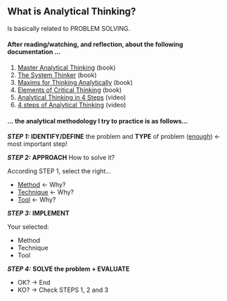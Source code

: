 ## What is Analytical Thinking?

Is basically related to PROBLEM SOLVING.<br/>

#### After reading/watching, and reflection, about the following documentation ...
1. [Master Analytical Thinking](https://www.amazon.com/Master-Analytical-Thinking-Intelligent-Strengthen-ebook/dp/B0857LLG86/ref=sr_1_1?crid=3RJXK9WKOVISY&keywords=master+analytical&qid=1665833891&qu=eyJxc2MiOiIxLjc3IiwicXNhIjoiMC4wMCIsInFzcCI6IjAuMDAifQ%3D%3D&sprefix=master+analytical%2Caps%2C219&sr=8-1) (book)
2. [The System Thinker](https://www.amazon.com/Systems-Thinker-Analytical-Decision-Deduction/dp/1083162101/ref=sr_1_20_sspa?crid=2L31R1DWX40MW&keywords=system+thinker+rutherford&qid=1665834550&qu=eyJxc2MiOiIxLjU5IiwicXNhIjoiMC4wMCIsInFzcCI6IjAuMDAifQ%3D%3D&sprefix=system+thinker+rutherfor%2Caps%2C158&sr=8-20-spons&psc=1) (book)
3. [Maxims for Thinking Analytically](https://www.amazon.com/Maxims-Thinking-Analytically-legendary-Zeckhauser-ebook/dp/B098GLJS51/ref=sr_1_15?crid=1JU9SO0UW10CM&keywords=system+thinker+analytical&qid=1665834475&qu=eyJxc2MiOiIyLjIwIiwicXNhIjoiMC4wMCIsInFzcCI6IjAuMDAifQ%3D%3D&sprefix=system+thinker+analytical%2Caps%2C140&sr=8-15) (book)
4. [Elements of Critical Thinking](https://www.amazon.com/Elements-Critical-Thinking-Fundamental-Intelligent-ebook/dp/B07JWBKNVG/ref=sr_1_14?crid=2FUAA2NIDWUKH&keywords=critical+thinking&qid=1665834857&qu=eyJxc2MiOiI1LjcwIiwicXNhIjoiNS4xOCIsInFzcCI6IjQuNzkifQ%3D%3D&sprefix=critical+thinkin%2Caps%2C201&sr=8-14) (book)
5. [Analytical Thinking in 4 Steps](https://www.youtube.com/watch?v=uV18HsZRdk0) (video)
6. [4 steps of Analytical Thinking](https://www.youtube.com/watch?v=oU_OQ_jV_80&t=1s) (video)

#### ... the analytical methodology I try to practice is as follows...

***STEP 1:*** **IDENTIFY/DEFINE** the problem and **TYPE** of problem ([enough](Define/)) <- most important step!

***STEP 2:*** **APPROACH** How to solve it? <br/>

According STEP 1, select the right...
- [Method](Methods/) <- Why?
- [Technique](Techniques/) <- Why?
- [Tool](Tools/) <- Why?

***STEP 3:*** **IMPLEMENT** <br/>

Your selected:
- Method
- Technique  
- Tool       

***STEP 4:*** **SOLVE the problem + EVALUATE** <br/>
- OK? -> End
- KO? -> Check STEPS 1, 2 and 3
